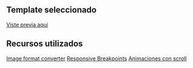 ## Template seleccionado

[Viste previa aquí](https://elementor.com/library/template-kit/wedding-photographer/preview/)

## Recursos utilizados

[Image format converter](https://cloudconvert.com/)
[Responsive Breakpoints](https://www.responsivebreakpoints.com/)
[Animaciones con scroll](https://scroll-driven-animations.style/)
